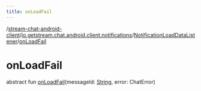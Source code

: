 ```yaml
---
title: onLoadFail
---
```

/[stream-chat-android-client](../../index.md)/[io.getstream.chat.android.client.notifications](../index.md)/[NotificationLoadDataListener](index.md)/[onLoadFail](onLoadFail.md)  
  
  
  
# onLoadFail  
abstract fun [onLoadFail](onLoadFail.md)(messageId: [String](https://kotlinlang.org/api/latest/jvm/stdlib/kotlin/-string/index.html), error: ChatError)
